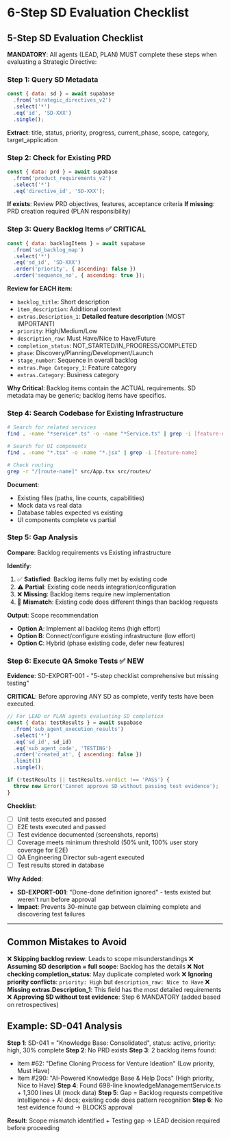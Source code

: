 # 6-Step SD Evaluation Checklist

## 5-Step SD Evaluation Checklist

**MANDATORY**: All agents (LEAD, PLAN) MUST complete these steps when evaluating a Strategic Directive:

### Step 1: Query SD Metadata
```javascript
const { data: sd } = await supabase
  .from('strategic_directives_v2')
  .select('*')
  .eq('id', 'SD-XXX')
  .single();
```

**Extract**: title, status, priority, progress, current_phase, scope, category, target_application

### Step 2: Check for Existing PRD
```javascript
const { data: prd } = await supabase
  .from('product_requirements_v2')
  .select('*')
  .eq('directive_id', 'SD-XXX');
```

**If exists**: Review PRD objectives, features, acceptance criteria
**If missing**: PRD creation required (PLAN responsibility)

### Step 3: Query Backlog Items ✅ CRITICAL
```javascript
const { data: backlogItems } = await supabase
  .from('sd_backlog_map')
  .select('*')
  .eq('sd_id', 'SD-XXX')
  .order('priority', { ascending: false })
  .order('sequence_no', { ascending: true });
```

**Review for EACH item**:
- `backlog_title`: Short description
- `item_description`: Additional context
- `extras.Description_1`: **Detailed feature description** (MOST IMPORTANT)
- `priority`: High/Medium/Low
- `description_raw`: Must Have/Nice to Have/Future
- `completion_status`: NOT_STARTED/IN_PROGRESS/COMPLETED
- `phase`: Discovery/Planning/Development/Launch
- `stage_number`: Sequence in overall backlog
- `extras.Page Category_1`: Feature category
- `extras.Category`: Business category

**Why Critical**: Backlog items contain the ACTUAL requirements. SD metadata may be generic; backlog items have specifics.

### Step 4: Search Codebase for Existing Infrastructure
```bash
# Search for related services
find . -name "*service*.ts" -o -name "*Service.ts" | grep -i [feature-name]

# Search for UI components
find . -name "*.tsx" -o -name "*.jsx" | grep -i [feature-name]

# Check routing
grep -r "/[route-name]" src/App.tsx src/routes/
```

**Document**:
- Existing files (paths, line counts, capabilities)
- Mock data vs real data
- Database tables expected vs existing
- UI components complete vs partial

### Step 5: Gap Analysis
**Compare**: Backlog requirements vs Existing infrastructure

**Identify**:
1. ✅ **Satisfied**: Backlog items fully met by existing code
2. ⚠️ **Partial**: Existing code needs integration/configuration
3. ❌ **Missing**: Backlog items require new implementation
4. 🔄 **Mismatch**: Existing code does different things than backlog requests

**Output**: Scope recommendation
- **Option A**: Implement all backlog items (high effort)
- **Option B**: Connect/configure existing infrastructure (low effort)
- **Option C**: Hybrid (phase existing code, defer new features)

### Step 6: Execute QA Smoke Tests ✅ NEW

**Evidence**: SD-EXPORT-001 - "5-step checklist comprehensive but missing testing"

**CRITICAL**: Before approving ANY SD as complete, verify tests have been executed.

```javascript
// For LEAD or PLAN agents evaluating SD completion
const { data: testResults } = await supabase
  .from('sub_agent_execution_results')
  .select('*')
  .eq('sd_id', sd_id)
  .eq('sub_agent_code', 'TESTING')
  .order('created_at', { ascending: false })
  .limit(1)
  .single();

if (!testResults || testResults.verdict !== 'PASS') {
  throw new Error('Cannot approve SD without passing test evidence');
}
```

**Checklist**:
- [ ] Unit tests executed and passed
- [ ] E2E tests executed and passed
- [ ] Test evidence documented (screenshots, reports)
- [ ] Coverage meets minimum threshold (50% unit, 100% user story coverage for E2E)
- [ ] QA Engineering Director sub-agent executed
- [ ] Test results stored in database

**Why Added**:
- **SD-EXPORT-001**: "Done-done definition ignored" - tests existed but weren't run before approval
- **Impact**: Prevents 30-minute gap between claiming complete and discovering test failures

---

## Common Mistakes to Avoid

❌ **Skipping backlog review**: Leads to scope misunderstandings
❌ **Assuming SD description = full scope**: Backlog has the details
❌ **Not checking completion_status**: May duplicate completed work
❌ **Ignoring priority conflicts**: `priority: High` but `description_raw: Nice to Have`
❌ **Missing extras.Description_1**: This field has the most detailed requirements
❌ **Approving SD without test evidence**: Step 6 MANDATORY (added based on retrospectives)

## Example: SD-041 Analysis

**Step 1**: SD-041 = "Knowledge Base: Consolidated", status: active, priority: high, 30% complete
**Step 2**: No PRD exists
**Step 3**: 2 backlog items found:
  - Item #62: "Define Cloning Process for Venture Ideation" (Low priority, Must Have)
  - Item #290: "AI-Powered Knowledge Base & Help Docs" (High priority, Nice to Have)
**Step 4**: Found 698-line knowledgeManagementService.ts + 1,300 lines UI (mock data)
**Step 5**: Gap = Backlog requests competitive intelligence + AI docs; existing code does pattern recognition
**Step 6**: No test evidence found → BLOCKS approval

**Result**: Scope mismatch identified + Testing gap → LEAD decision required before proceeding
